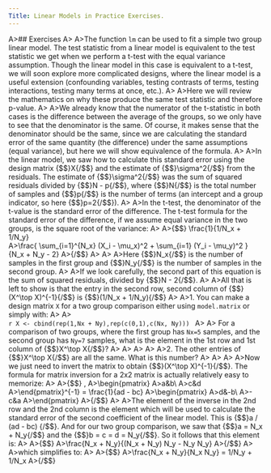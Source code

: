 ```yaml
---
Title: Linear Models in Practice Exercises.
---
```


A>## Exercises
A>
A>The function `lm` can be used to fit a simple two group linear model. The test statistic from a linear model is equivalent to the test statistic we get when we perform a t-test with the equal variance assumption. Though the linear model in this case is equivalent to a t-test, we will soon explore more complicated designs, where the linear model is a useful extension (confounding variables, testing contrasts of terms, testing interactions, testing many terms at once, etc.).
A>
A>Here we will review the mathematics on why these produce the same test statistic and therefore p-value.
A>
A>We already know that the numerator of the t-statistic in both cases is the difference between the average of the groups, so we only have to see that the denominator is the same. Of course, it makes sense that the denominator should be the same, since we are calculating the standard error of the same quantity (the difference) under the same assumptions (equal variance), but here we will show equivalence of the formula.
A>
A>In the linear model, we saw how to calculate this standard error using the design matrix {$$}X{/$$} and the estimate of {$$}\sigma^2{/$$} from the residuals. The estimate of {$$}\sigma^2{/$$} was the sum of squared residuals divided by {$$}N - p{/$$}, where {$$}N{/$$} is the total number of samples and {$$}p{/$$} is the number of terms (an intercept and a group indicator, so here {$$}p=2{/$$}).
A>
A>In the t-test, the denominator of the t-value is the standard error of the difference. The t-test formula for the standard error of the difference, if we assume equal variance in the two groups, is the square root of the variance:
A>
A>{$$} \frac{1}{1/N_x + 1/N_y}  
A>\frac{  \sum_{i=1}^{N_x} (X_i - \mu_x)^2  + \sum_{i=1} (Y_i - \mu_y)^2  }{N_x + N_y - 2}
A>{/$$}
A>
A>
A>Here {$$}N_x{/$$} is the number of samples in the first group and {$$}N_y{/$$} is the number of samples in the second group.
A>
A>If we look carefully, the second part of this equation is the sum of squared residuals, divided by {$$}N - 2{/$$}.
A>
A>All that is left to show is that the entry in the second row, second column of {$$}(X^\top X)^{-1}{/$$} is  {$$}(1/N_x + 1/N_y){/$$}
A>
A>1. You can make a design matrix `X` for a two group comparison either using `model.matrix` or simply with:
A>
A>    
    ```r
    X <- cbind(rep(1,Nx + Ny),rep(c(0,1),c(Nx, Ny)))
    ```
A>
A>    For a comparison of two groups, where the first group has `Nx=5` samples, and the second group has `Ny=7` samples, what is the element in the 1st row and 1st column of {$$}X^\top X{/$$}?
A>
A>
A>
A>
A>2. The other entries of {$$}X^\top X{/$$} are all the same. What is this number?
A>
A>
A>
A>Now we just need to invert the matrix to obtain {$$}(X^\top X)^{-1}{/$$}. The formula for matrix inversion for a 2x2 matrix is actually relatively easy to memorize:
A>
A>{$$} \,
A>\begin{pmatrix}
A>a&b\\
A>c&d
A>\end{pmatrix}^{-1} = \frac{1}{ad - bc}
A>\begin{pmatrix}
A>d&-b\\
A>-c&a
A>\end{pmatrix}
A>{/$$}
A>
A>The element of the inverse in the 2nd row and the 2nd column is the element which will be used to calculate the standard error of the second coefficient of the linear model. This is {$$}a / (ad - bc) {/$$}. And for our two group comparison, we saw that {$$}a = N_x + N_y{/$$} and the {$$}b = c = d = N_y{/$$}. So it follows that this element is:
A>
A>{$$}
A>\frac{N_x + N_y}{(N_x + N_y) N_y - N_y N_y}
A>{/$$}
A>
A>which simplifies to:
A>
A>{$$}
A>\frac{N_x + N_y}{N_x N_y} = 1/N_y + 1/N_x
A>{/$$}
